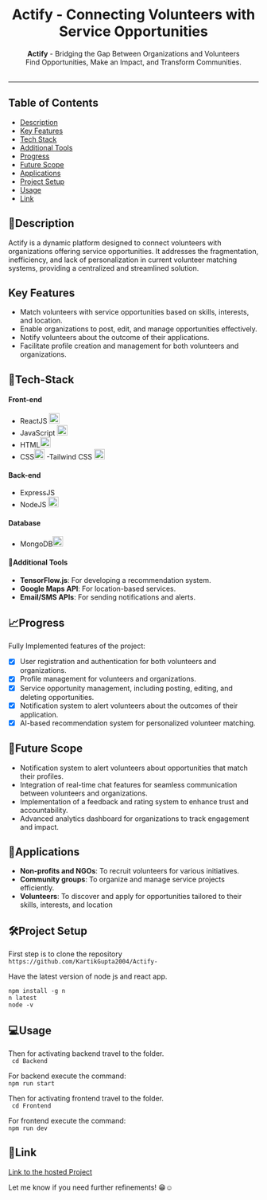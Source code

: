 <h1 align="center">
  Actify - Connecting Volunteers with Service Opportunities
</h1>

<div align="center">
   <strong>Actify</strong> - Bridging the Gap Between Organizations and Volunteers<br>
   Find Opportunities, Make an Impact, and Transform Communities.<br><br>
</div>
<hr>

## Table of Contents

- [Description](#description)
- [Key Features](#features)
- [Tech Stack](#tech-stack)
- [Additional Tools](#add-tools)
- [Progress](#progress)
- [Future Scope](#future-scope)
- [Applications](#application)
- [Project Setup](#project-setup)
- [Usage](#usage)
- [Link](#link)


## 📝Description <a id="description"></a>

Actify is a dynamic platform designed to connect volunteers with organizations offering service opportunities. It addresses the fragmentation, inefficiency, and lack of personalization in current volunteer matching systems, providing a centralized and streamlined solution.

## Key Features <a id="features"></a>

- Match volunteers with service opportunities based on skills, interests, and location.
- Enable organizations to post, edit, and manage opportunities effectively.
- Notify volunteers about the outcome of their applications.
- Facilitate profile creation and management for both volunteers and organizations.

## 🤖Tech-Stack <a id="tech-stack"></a>

#### Front-end
- ReactJS <a href="https://reactjs.org/" title="React"><img src="https://github.com/get-icon/geticon/raw/master/icons/react.svg" alt="React" width="21px" height="21px"></a>
- JavaScript <a href="https://developer.mozilla.org/en-US/docs/Web/JavaScript" title="JavaScript"><img src="https://github.com/get-icon/geticon/raw/master/icons/javascript.svg" alt="JavaScript" width="21px" height="21px"></a>
- HTML<a href="https://www.w3.org/TR/html5/" title="HTML5"><img src="https://github.com/get-icon/geticon/raw/master/icons/html-5.svg" alt="HTML5" width="21px" height="21px"></a>
- CSS<a href="https://www.w3.org/TR/CSS/" title="CSS3"><img src="https://github.com/get-icon/geticon/raw/master/icons/css-3.svg" alt="CSS3" width="21px" height="21px"></a>
-Tailwind CSS <a href="https://tailwindcss.com/" title="Tailwind CSS"><img src="https://github.com/get-icon/geticon/raw/master/icons/tailwindcss-icon.svg" alt="Tailwind CSS" width="21px" height="21px"></a>
#### Back-end
- ExpressJS
- NodeJS <a href="https://nodejs.org/" title="Node.js"><img src="https://github.com/get-icon/geticon/raw/master/icons/nodejs-icon.svg" alt="Node.js" width="21px" height="21px" ></a>
#### Database
- MongoDB<a href="https://www.mongodb.org/" title="MongoDB"><img src="https://github.com/get-icon/geticon/raw/master/icons/mongodb-icon.svg" alt="MongoDB" width="21px" height="21px"></a>

#### 💸Additional Tools <a id="add-tools"></a>

- **TensorFlow.js**: For developing a recommendation system.
- **Google Maps API**: For location-based services.
- **Email/SMS APIs**: For sending notifications and alerts.
  
## 📈Progress <a id="progress"></a>

Fully Implemented features of the project:

- [x] User registration and authentication for both volunteers and organizations.
- [x] Profile management for volunteers and organizations.
- [x] Service opportunity management, including posting, editing, and deleting opportunities.
- [x] Notification system to alert volunteers about the outcomes of their application.
- [x] AI-based recommendation system for personalized volunteer matching.

## 🔮Future Scope <a id="future-scope"></a>

- Notification system to alert volunteers about opportunities that match their profiles.
- Integration of real-time chat features for seamless communication between volunteers and organizations.
- Implementation of a feedback and rating system to enhance trust and accountability.
- Advanced analytics dashboard for organizations to track engagement and impact.

## 🚀Applications <a id="application"></a>

- **Non-profits and NGOs**: To recruit volunteers for various initiatives.
- **Community groups**: To organize and manage service projects efficiently.
- **Volunteers**: To discover and apply for opportunities tailored to their skills, interests, and location

## 🛠Project Setup <a id="project-setup"></a>

First step is to clone the repository <br>
``` https://github.com/KartikGupta2004/Actify- ```

Have the latest version of node js and react app.
```
npm install -g n 
n latest
node -v
```

## 💻Usage <a id="usage"></a>

Then for activating backend travel to the folder. <br>
``` cd Backend```

For backend execute the command:<br>
```npm run start```

Then for activating frontend travel to the folder. <br>
``` cd Frontend```

For frontend execute the command:<br>
```npm run dev```

## 🔗Link <a id="link"></a>

[Link to the hosted Project](https://actify-frontend.onrender.com)


Let me know if you need further refinements! 😁☺️

